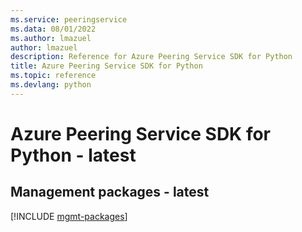 ```yaml
---
ms.service: peeringservice
ms.data: 08/01/2022
ms.author: lmazuel
author: lmazuel
description: Reference for Azure Peering Service SDK for Python
title: Azure Peering Service SDK for Python
ms.topic: reference
ms.devlang: python
---
```

# Azure Peering Service SDK for Python - latest

## Management packages - latest
[!INCLUDE [mgmt-packages](peering-service-mgmt-index.md)]